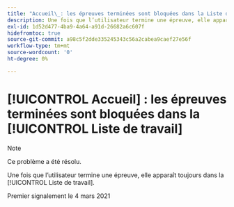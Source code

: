 ```yaml
---
title: "Accueil\_: les épreuves terminées sont bloquées dans la Liste de travail"
description: Une fois que l’utilisateur termine une épreuve, elle apparaît toujours dans la [!UICONTROL Liste de travail].
exl-id: 1d52d477-4ba9-4a64-a91d-26682a6c607f
hidefromtoc: true
source-git-commit: a98c5f2dde335245343c56a2cabea9caef27e56f
workflow-type: tm+mt
source-wordcount: '0'
ht-degree: 0%

---
```


# [!UICONTROL Accueil] : les épreuves terminées sont bloquées dans la [!UICONTROL Liste de travail]

>[!NOTE]
>
>Ce problème a été résolu.

Une fois que l’utilisateur termine une épreuve, elle apparaît toujours dans la [!UICONTROL Liste de travail].

Premier signalement le 4 mars 2021
